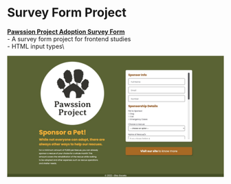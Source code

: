 # Survey Form Project

[**Pawssion Project Adoption Survey Form**](https://tribute-page-eagocela.vercel.app/)\
    - A survey form project for frontend studies\
    - HTML input types\

![Screenshot](https://github.com/eagocela/Survey_Form/blob/main/Screenshot.jpg)
